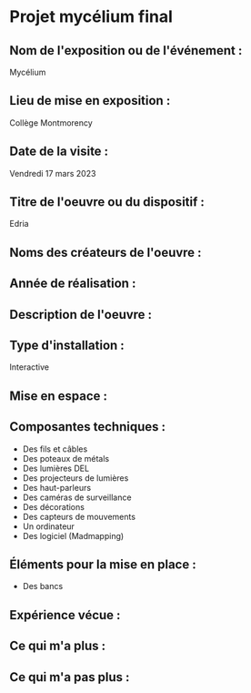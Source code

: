 # Projet mycélium final

## Nom de l'exposition ou de l'événement :
Mycélium 

## Lieu de mise en exposition :
Collège Montmorency

## Date de la visite :
Vendredi 17 mars 2023

## Titre de l'oeuvre ou du dispositif :
Edria

## Noms des créateurs de l'oeuvre :


## Année de réalisation :

## Description de l'oeuvre :

## Type d'installation : 
Interactive

## Mise en espace :


## Composantes techniques :
- Des fils et câbles
- Des poteaux de métals
- Des lumières DEL
- Des projecteurs de lumières
- Des haut-parleurs 
- Des caméras de surveillance
- Des décorations
- Des capteurs de mouvements 
- Un ordinateur
- Des logiciel (Madmapping)

## Éléments pour la mise en place :
- Des bancs
 
 ## Expérience vécue :
 
 ## Ce qui m'a plus :
 
 ## Ce qui m'a pas plus :
 
 
 
